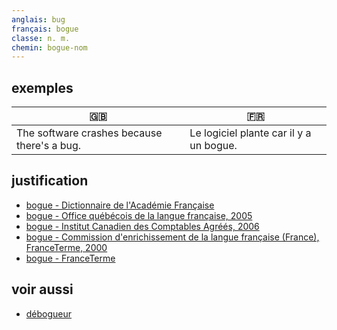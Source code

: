```yaml
---
anglais: bug
français: bogue
classe: n. m.
chemin: bogue-nom
---
```

## exemples

🇬🇧 | 🇫🇷
---|---
The software crashes because there's a bug.|Le logiciel plante car il y a un bogue.

## justification

- [bogue - Dictionnaire de l'Académie Française](https://www.dictionnaire-academie.fr/article/A9_0051)
- [bogue - Office québécois de la langue française, 2005](https://vitrinelinguistique.oqlf.gouv.qc.ca/fiche-gdt/fiche/1299091/bogue)
- [bogue - Institut Canadien des Comptables Agréés, 2006](https://vitrinelinguistique.oqlf.gouv.qc.ca/fiche-gdt/fiche/500972/bogue)
- [bogue - Commission d'enrichissement de la langue française (France), FranceTerme, 2000](https://vitrinelinguistique.oqlf.gouv.qc.ca/fiche-gdt/fiche/26537724/bogue)
- [bogue - FranceTerme](https://www.culture.fr/franceterme/terme/INFO89)

## voir aussi

- [débogueur](débogueur-nom.html)
